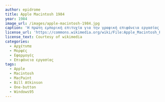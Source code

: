 ```yaml
---
author: epidrome
title: Apple Macintosh 1984
year: 1984
image_url: /images/apple-macintosh-1984.jpg
caption: 'Η πρώτη εμπορική επιτυχία για την γραφική επιφάνεια εργασίας ήρθε με τον υπολογιστή Apple Macintosh, ο οποίος θεωρείται εγγονός του Xerox Star, γιος του Apple Lisa, και ο βασικός πρόγονος για όλες τις σύγχρονες γραφικές επιφάνειες εργασίας, όπως τα Microsoft Windows 95. O Macintosh κατάφερε να συνθέσει και να βελτιώσει πολλές πτυχές της διεπαφής με τον χρήστη και να τα προσφέρει σε μια μορφή και λειτουργία που θα είναι σημείο αναφοράς για τις επόμενες δεκαετίες.'
license_url: 'https://commons.wikimedia.org/wiki/File:Apple_Macintosh_Plus_mouse.jpg'
license_text: Courtesy of wikimedia
categories:
  - Αρχέτυπα
  - Μορφές
  - Εφαρμογές
  - Επιφάνεια εργασίας
tags:
  - Apple
  - Macintosh 
  - MacPaint
  - Bill Atkinson
  - One-button
  - Windows95
---
```

